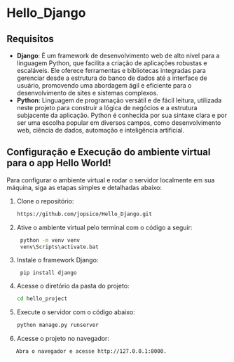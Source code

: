 # Hello_Django

## Requisitos

- **Django**: É um framework de desenvolvimento web de alto nível para a linguagem Python, que facilita a criação de aplicações robustas e escaláveis. Ele oferece ferramentas e bibliotecas integradas para gerenciar desde a estrutura do banco de dados até a interface de usuário, promovendo uma abordagem ágil e eficiente para o desenvolvimento de sites e sistemas complexos.
- **Python**: Linguagem de programação versátil e de fácil leitura, utilizada neste projeto para construir a lógica de negócios e a estrutura subjacente da aplicação. Python é conhecida por sua sintaxe clara e por ser uma escolha popular em diversos campos, como desenvolvimento web, ciência de dados, automação e inteligência artificial.

## Configuração e Execução do ambiente virtual para o app Hello World!

Para configurar o ambiente virtual e rodar o servidor localmente em sua máquina, siga as etapas simples e detalhadas abaixo:

1. Clone o repositório:

   ```bash
   https://github.com/jopsico/Hello_Django.git
   ```

2. Ative o ambiente virtual pelo terminal com o código a seguir:
   ```bash
    python -m venv venv
    venv\Scripts\activate.bat
   ```

3. Instale o framework Django:
   ```
    pip install django
   ```

4. Acesse o diretório da pasta do projeto:

   ```bash
   cd hello_project
   ```

5. Execute o servidor com o código abaixo:
   ```bash
   python manage.py runserver
   ```

6. Acesse o projeto no navegador:
 
```bash
   Abra o navegador e acesse http://127.0.0.1:8000.
```
